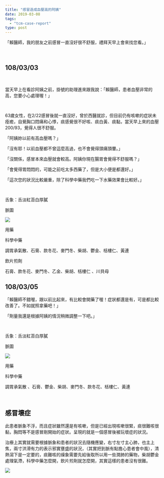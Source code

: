 ```yaml
---
title: "感冒造成血壓高的阿姨"
date: 2019-03-08
tags: 
  - "tcm-case-report"
type: post
---
```


「賴醫師，我的朋友之前感冒一直沒好很不舒服，禮拜天早上會來找您看。」

 

## 108/03/03

 

當天早上在看診阿姨之前，掛號的助理進來跟我說：「賴醫師，患者血壓非常的高，您要小心處理喔！」

 

63歲女性，在2/22感冒後就一直沒好，曾於西醫就診，但目前仍有咳嗽的症狀未痊癒，自覺胸口悶痛和心悸，痰感覺很不好咳、痰白黃、痰黏，當天早上來的血壓200/93，覺得人很不舒服。

「阿姨妳以前有高血壓嗎？」

「沒有耶！以前血壓都不曾這麼高過，也不會覺得頭痛頭暈。」

「沒關係，感冒本來血壓就會較高。阿姨你現在腸胃會覺得不舒服嗎？」

「會覺得胃悶悶的，可能之前吃太多西藥了，但是大小便是都還好。」

「這次您的狀況比較嚴重，除了科學中藥我們吃一下水藥效果會比較好。」

 

舌象：舌淡紅苔白厚膩

脈圖

![](/images/uploads/1206860303-300x212.png)

用藥

科學中藥

調胃承氣散、石膏、款冬花、麥門冬、柴胡、鬱金、栝樓仁、黃連

飲片煎劑

石膏、款冬花、麥門冬、乙金、柴胡、栝樓仁 、川貝母

## 108/03/05

「賴醫師不錯喔，跟以前比起來，有比較會開藥了喔！症狀都還是有，可是都比較改善了。不如就照拿藥吧！」

「劑量我還是根據阿姨的情況稍微調整一下吧。」

 

舌象：舌淡紅苔白厚膩

脈圖

![](/images/uploads/1206860305-300x212.png)

用藥

科學中藥

調胃承氣散 、石膏、鬱金、柴胡、麥門冬、款冬花、栝樓仁、黃連

 

## 感冒壞症

此患者脈象不浮，而且症狀雖然還是有咳嗽，但是已經出現咳嗽很緊，痰很難咳很黏，胸悶等不是感冒剛開始的症狀。呈現的就是一個感冒後被玩壞症的狀況。

治療上其實就需要根據脈象和患者的狀況去隨機應變，右寸左寸主心肺，也主上焦，兩寸洪滑有力的表示邪實壅盛的狀況，（其實把到脈有點擔心患者會中風），清熱瀉下是一定要的，痰難咳的燥象需要先給後取所以用一些潤肺的藥物，柴胡鬱金處理氣滯，科學中藥怎麼開，飲片煎劑就怎麼開，其實這樣的患者沒有很難。

![](/images/uploads/cup-containers-300x199.jpg)
